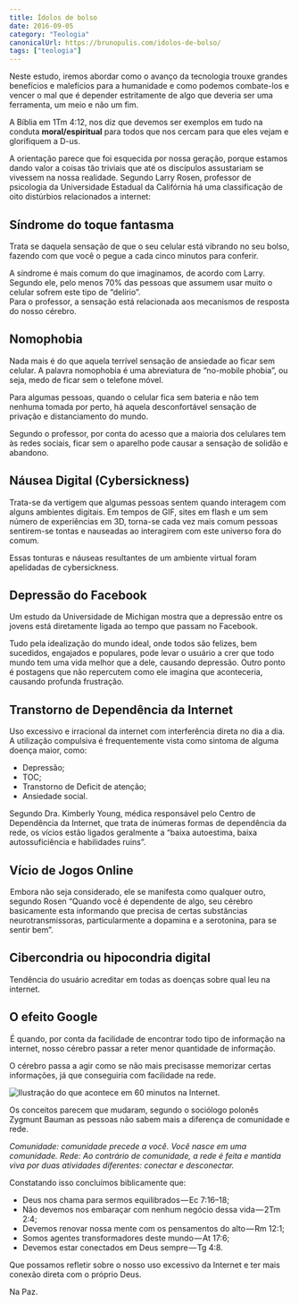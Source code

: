 ```yaml
---
title: Ídolos de bolso
date: 2016-09-05
category: "Teologia"
canonicalUrl: https://brunopulis.com/idolos-de-bolso/
tags: ["teologia"]
---
```


Neste estudo, iremos abordar como o avanço da tecnologia trouxe grandes benefícios e malefícios para a humanidade e como podemos combate-los e vencer o mal que é depender estritamente de algo que deveria ser uma ferramenta, um meio e não um fim.

A Bíblia em 1Tm 4:12, nos diz que devemos ser exemplos em tudo na conduta **moral/espiritual** para todos que nos cercam para que eles vejam e glorifiquem a D-us.

A orientação parece que foi esquecida por nossa geração, porque estamos dando valor a coisas tão triviais que até os discípulos assustariam se vivessem na nossa realidade. Segundo Larry Rosen, professor de psicologia da Universidade Estadual da Califórnia há uma classificação de oito distúrbios relacionados a internet:

## **Síndrome do toque fantasma**

Trata se daquela sensação de que o seu celular está vibrando no seu bolso, fazendo com que você o pegue a cada cinco minutos para conferir.

A síndrome é mais comum do que imaginamos, de acordo com Larry. Segundo ele, pelo menos 70% das pessoas que assumem usar muito o celular sofrem este tipo de “delírio”.  
Para o professor, a sensação está relacionada aos mecanismos de resposta do nosso cérebro.

## **Nomophobia**

Nada mais é do que aquela terrível sensação de ansiedade ao ficar sem celular. A palavra nomophobia é uma abreviatura de “no-mobile phobia”, ou seja, medo de ficar sem o telefone móvel.

Para algumas pessoas, quando o celular fica sem bateria e não tem nenhuma tomada por perto, há aquela desconfortável sensação de privação e distanciamento do mundo.

Segundo o professor, por conta do acesso que a maioria dos celulares tem às redes sociais, ficar sem o aparelho pode causar a sensação de solidão e abandono.

## **Náusea Digital (Cybersickness)**

Trata-se da vertigem que algumas pessoas sentem quando interagem com alguns ambientes digitais. Em tempos de GIF, sites em flash e um sem número de experiências em 3D, torna-se cada vez mais comum pessoas sentirem-se tontas e nauseadas ao interagirem com este universo fora do comum.

Essas tonturas e náuseas resultantes de um ambiente virtual foram apelidadas de cybersickness.

## **Depressão do Facebook**

Um estudo da Universidade de Michigan mostra que a depressão entre os jovens está diretamente ligada ao tempo que passam no Facebook.

Tudo pela idealização do mundo ideal, onde todos são felizes, bem sucedidos, engajados e populares, pode levar o usuário a crer que todo mundo tem uma vida melhor que a dele, causando depressão. Outro ponto é postagens que não repercutem como ele imagina que aconteceria, causando profunda frustração.

## **Transtorno de Dependência da Internet**

Uso excessivo e irracional da internet com interferência direta no dia a dia. A utilização compulsiva é frequentemente vista como sintoma de alguma doença maior, como:

- Depressão;
- TOC;
- Transtorno de Deficit de atenção;
- Ansiedade social.

Segundo Dra. Kimberly Young, médica responsável pelo Centro de Dependência da Internet, que trata de inúmeras formas de dependência da rede, os vícios estão ligados geralmente a “baixa autoestima, baixa autossuficiência e habilidades ruins”.

## **Vício de Jogos Online**

 Embora não seja considerado, ele se manifesta como qualquer outro, segundo Rosen “Quando você é dependente de algo, seu cérebro basicamente esta informando que precisa de certas substâncias neurotransmissoras, particularmente a dopamina e a serotonina, para se sentir bem”.

## **Cibercondria ou hipocondria digital**

Tendência do usuário acreditar em todas as doenças sobre qual leu na internet.

## O efeito Google

 É quando, por conta da facilidade de encontrar todo tipo de informação na internet, nosso cérebro passar a reter menor quantidade de informação.

O cérebro passa a agir como se não mais precisasse memorizar certas informações, já que conseguiria com facilidade na rede.

![Ilustração do que acontece em 60 minutos na Internet. ](images/60-seconds-internet.avif)

Os conceitos parecem que mudaram, segundo o sociólogo polonês Zygmunt Bauman as pessoas não sabem mais a diferença de comunidade e rede.

_Comunidade: comunidade precede a você. Você nasce em uma comunidade._ _Rede: Ao contrário de comunidade, a rede é feita e mantida viva por duas atividades diferentes: conectar e desconectar._

Constatando isso concluímos biblicamente que:

- Deus nos chama para sermos equilibrados — Ec 7:16–18;
- Não devemos nos embaraçar com nenhum negócio dessa vida — 2Tm 2:4;
- Devemos renovar nossa mente com os pensamentos do alto — Rm 12:1;
- Somos agentes transformadores deste mundo — At 17:6;
- Devemos estar conectados em Deus sempre — Tg 4:8.

Que possamos refletir sobre o nosso uso excessivo da Internet e ter mais conexão direta com o próprio Deus.

Na Paz.
